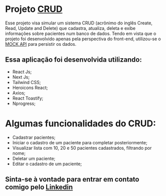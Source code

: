 # Projeto [CRUD](https://crud-black.vercel.app/)

Esse projeto visa simular um sistema CRUD (acrônimo do inglês Create, Read, Update and Delete) que cadastra, atualiza, deleta e exibe informações sobre pacientes num banco de dados. Tendo em vista que o projeto foi desenvolvido apenas pela perspectiva do front-end, utilizou-se o [MOCK API](https://mockapi.io/) para persistir os dados.

## Essa aplicação foi desenvolvida utilizando:
* React Js;
* Next Js;
* Tailwind CSS;
* Heroicons React;
* Axios;
* React Toastify;
* Nprogress;

# Algumas funcionalidades do CRUD:
* Cadastrar pacientes;
* Iniciar o cadastro de um paciente para completar posteriormente;
* Visualizar lista com 10, 20 e 50 pacientes cadastrados, filtrando por nome;
* Deletar um paciente;
* Editar o cadastro de um paciente;

## Sinta-se à vontade para entrar em contato comigo pelo [Linkedin](https://www.linkedin.com/in/matheus-schade/)


